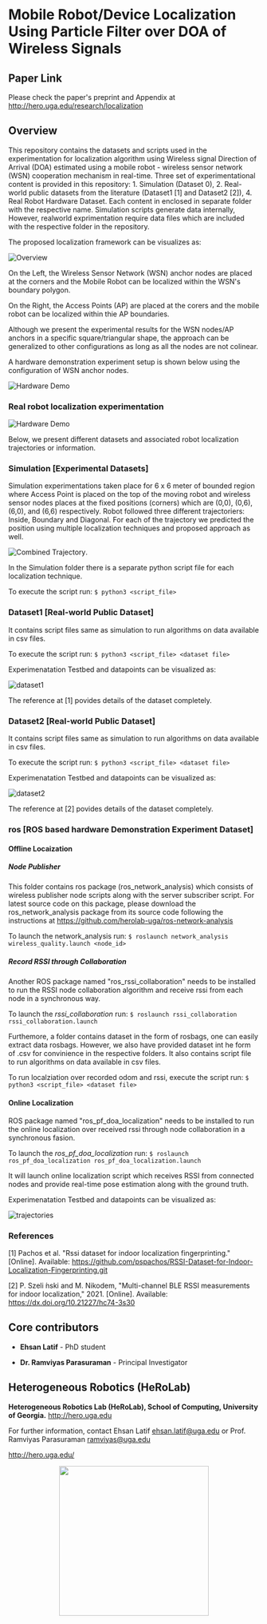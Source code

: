 # Mobile Robot/Device Localization Using Particle Filter over DOA of Wireless Signals

## Paper Link
Please check the paper's preprint and Appendix at http://hero.uga.edu/research/localization

## Overview
This repository contains the datasets and scripts used in the experimentation for localization algorithm using Wireless signal Direction of Arrival (DOA) estimated using a mobile robot - wireless sensor network (WSN) cooperation mechanism in real-time. Three set of experimentational content is provided in this repository: 1. Simulation (Dataset 0), 2. Real-world public datasets from the literature (Dataset1 [1] and Dataset2 [2]), 4. Real Robot Hardware Dataset. Each content in enclosed in separate folder with the respective name. Simulation scripts generate data internally, However, realworld exprimentation require data files which are included with the respective folder in the repository.

The proposed localization framework can be visualizes as: 

![Overview](/images/overview.png)

On the Left, the Wireless Sensor Network (WSN) anchor nodes are placed at the corners and the Mobile Robot can be localized within the WSN's boundary polygon. 

On the Right, the Access Points (AP) are placed at the corers and the mobile robot can be localized within thie AP boundaries.

Although we present the experimental results for the WSN nodes/AP anchors in a specific square/triangular shape, the approach can be generalized to other configurations as long as all the nodes are not colinear.

A hardware demonstration experiment setup is shown below using the configuration of WSN anchor nodes.

![Hardware Demo](/images/hardware_testbed.png)
### Real robot localization experimentation
![Hardware Demo](/images/PF-DOA-Demo.gif)


Below, we present different datasets and associated robot localization trajectories or information.


### Simulation [Experimental Datasets]

Simulation experimentations taken place for 6 x 6 meter of bounded region where Access Point is placed on the top of the moving robot and wireless sensor nodes places at the fixed positions (corners) which are (0,0), (0,6), (6,0), and (6,6) respectively. Robot followed three different trajectoriers: Inside, Boundary and Diagonal. For each of the trajectory we predicted the position using multiple localization techniques and proposed approach as well.

![Combined Trajectory](/images/combined_trajectories.png).

In the Simulation folder there is a separate python script file for each localization technique.

To execute the script run: `$ python3 <script_file>`

### Dataset1 [Real-world Public Dataset]

It contains script files same as simulation to run algorithms on data available in csv files.

To execute the script run: `$ python3 <script_file> <dataset file>`
 
Experimenatation Testbed and datapoints can be visualized as:

![dataset1](/images/dataset1.png)

The reference at [1] povides details of the dataset completely.
 
 ### Dataset2 [Real-world Public Dataset]

It contains script files same as simulation to run algorithms on data available in csv files.

To execute the script run: `$ python3 <script_file> <dataset file>`

Experimenatation Testbed and datapoints can be visualized as:

![dataset2](/images/dataset2.png)

The reference at [2] povides details of the dataset completely.

 ### ros [ROS based hardware Demonstration Experiment Dataset]
 #### Offline Locaization
##### Node Publisher
This folder contains ros package (ros_network_analysis) which consists of wireless publisher node scripts along with the server subscriber script.
For latest source code on this package, please download the ros_network_analysis package from its source code following the instructions at https://github.com/herolab-uga/ros-network-analysis 

To launch the network_analysis run: `$ roslaunch network_analysis wireless_quality.launch <node_id>`

##### Record RSSI through Collaboration
Another ROS package named "ros_rssi_collaboration" needs to be installed to run the RSSI node collaboration algorithm and receive rssi from each node in a synchronous way.

To launch the *rssi_collaboration* run: `$ roslaunch rssi_collaboration rssi_collaboration.launch`

Furthemore, a folder contains dataset in the form of rosbags, one can easily extract data rosbags. However, we also have provided dataset int he form of .csv for convinience in the respective folders.
It also contains script file to run algorithms on data available in csv files.

To run localziation over recorded odom and rssi, execute the script run: `$ python3 <script_file> <dataset file>`

#### Online Localization
ROS package named "ros_pf_doa_localization" needs to be installed to run the online localization over received  rssi through node collaboration in a synchronous fasion.

To launch the *ros_pf_doa_localization* run: `$ roslaunch ros_pf_doa_localization ros_pf_doa_localization.launch`

It will launch online localization script which receives RSSI from connected nodes and provide real-time pose estimation along with the ground truth.

Experimenatation Testbed and datapoints can be visualized as:

![trajectories](/hardware/trajectories/hardware_experiment_trajectory.png)

### References

[1] Pachos et al. "Rssi  dataset  for  indoor  localization  fingerprinting."  [Online]. Available: https://github.com/pspachos/RSSI-Dataset-for-Indoor-Localization-Fingerprinting.git

[2]  P.    Szeli ́nski    and    M.    Nikodem,    "Multi-channel    BLE    RSSI measurements for indoor localization," 2021. [Online]. Available: https://dx.doi.org/10.21227/hc74-3s30



## Core contributors

* **Ehsan Latif** - PhD student

* **Dr. Ramviyas Parasuraman** - Principal Investigator


## Heterogeneous Robotics (HeRoLab)

**Heterogeneous Robotics Lab (HeRoLab), School of Computing, University of Georgia.** http://hero.uga.edu 

For further information, contact Ehsan Latif ehsan.latif@uga.edu or Prof. Ramviyas Parasuraman ramviyas@uga.edu

http://hero.uga.edu/

<p align="center">
<img src="http://hero.uga.edu/wp-content/uploads/2021/04/herolab_newlogo_whitebg.png" width="300">
</p>




